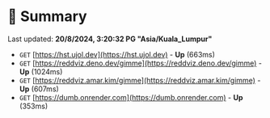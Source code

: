 # 📖 Summary
Last updated: **20/8/2024, 3:20:32 PG "Asia/Kuala_Lumpur"**

- `GET` [https://hst.ujol.dev](https://hst.ujol.dev) - **Up** (663ms)
- `GET` [https://reddviz.deno.dev/gimme](https://reddviz.deno.dev/gimme) - **Up** (1024ms)
- `GET` [https://reddviz.amar.kim/gimme](https://reddviz.amar.kim/gimme) - **Up** (607ms)
- `GET` [https://dumb.onrender.com](https://dumb.onrender.com) - **Up** (353ms)
